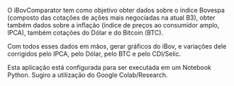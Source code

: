 O iBovComparator tem como objetivo obter dados sobre o índice Bovespa (composto das cotações de ações mais negociadas na atual B3), obter também dados sobre a inflação (índice de preços ao consumidor amplo, IPCA), também cotações do Dólar e do Bitcoin (BTC).

Com todos esses dados em mãos, gerar gráficos do iBov, e variações dele corrigidos pelo IPCA, pelo Dólar, pelo BTC e pelo CDI/Selic.

Esta aplicação está configurada para ser executada em um Notebook Python. Sugiro a utilização do Google Colab/Research.
